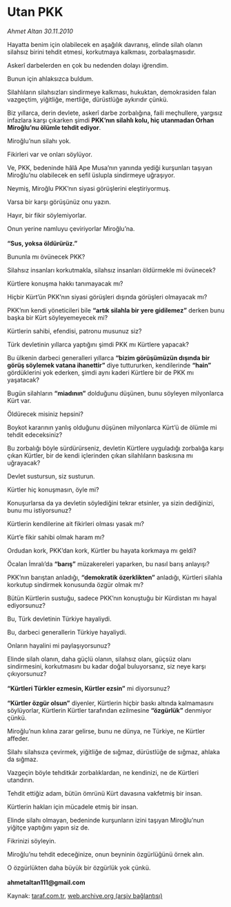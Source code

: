 # Utan PKK

*Ahmet Altan 30.11.2010*

<div class="yazi"><p>Hayatta benim için olabilecek en aşağılık davranış, elinde silah olanın silahsız birini tehdit etmesi, korkutmaya kalkması, zorbalaşmasıdır.</p>
<p>Askerî darbelerden en çok bu nedenden dolayı iğrendim.</p>
<p>Bunun için ahlaksızca buldum.</p>
<p>Silahlıların silahsızları sindirmeye kalkması, hukuktan, demokrasiden falan vazgeçtim, yiğitliğe, mertliğe, dürüstlüğe aykırıdır çünkü.</p>
<p>Biz yıllarca, derin devlete, askerî darbe zorbalığına, faili meçhullere, yargısız infazlara karşı çıkarken şimdi <b>PKK’nın silahlı kolu, hiç utanmadan Orhan Miroğlu’nu ölümle tehdit ediyor</b>.</p>
<p>Miroğlu’nun silahı yok.</p>
<p>Fikirleri var ve onları söylüyor.</p>
<p>Ve, PKK, bedeninde hâlâ Ape Musa’nın yanında yediği kurşunları taşıyan Miroğlu’nu olabilecek en sefil üslupla sindirmeye uğraşıyor.</p>
<p>Neymiş, Miroğlu PKK’nın siyasi görüşlerini eleştiriyormuş.</p>
<p>Varsa bir karşı görüşünüz onu yazın.</p>
<p>Hayır, bir fikir söylemiyorlar.</p>
<p>Onun yerine namluyu çeviriyorlar Miroğlu’na.<br/><br/><b>“Sus, yoksa öldürürüz.”</b></p>
<p>Bununla mı övünecek PKK?</p>
<p>Silahsız insanları korkutmakla, silahsız insanları öldürmekle mi övünecek?</p>
<p>Kürtlere konuşma hakkı tanımayacak mı?</p>
<p>Hiçbir Kürt’ün PKK’nın siyasi görüşleri dışında görüşleri olmayacak mı?</p>
<p>PKK’nın kendi yöneticileri bile <b>“artık silahla bir yere gidilemez”</b> derken bunu başka bir Kürt söyleyemeyecek mi?</p>
<p>Kürtlerin sahibi, efendisi, patronu musunuz siz?</p>
<p>Türk devletinin yıllarca yaptığını şimdi PKK mı Kürtlere yapacak?</p>
<p>Bu ülkenin darbeci generalleri yıllarca <b>“bizim görüşümüzün dışında bir görüş söylemek vatana ihanettir”</b> diye tuttururken, kendilerinde <b>“hain”</b> gördüklerini yok ederken, şimdi aynı kaderi Kürtlere bir de PKK mı yaşatacak?</p>
<p>Bugün silahların <b>“miadının”</b> dolduğunu düşünen, bunu söyleyen milyonlarca Kürt var.</p>
<p>Öldürecek misiniz hepsini?</p>
<p>Boykot kararının yanlış olduğunu düşünen milyonlarca Kürt’ü de ölümle mi tehdit edeceksiniz?</p>
<p>Bu zorbalığı böyle sürdürürseniz, devletin Kürtlere uyguladığı zorbalığa karşı çıkan Kürtler, bir de kendi içlerinden çıkan silahlıların baskısına mı uğrayacak?</p>
<p>Devlet sustursun, siz susturun.</p>
<p>Kürtler hiç konuşmasın, öyle mi?</p>
<p>Konuşurlarsa da ya devletin söylediğini tekrar etsinler, ya sizin dediğinizi, bunu mu istiyorsunuz?</p>
<p>Kürtlerin kendilerine ait fikirleri olması yasak mı?</p>
<p>Kürt’e fikir sahibi olmak haram mı?</p>
<p>Ordudan kork, PKK’dan kork, Kürtler bu hayata korkmaya mı geldi?</p>
<p>Öcalan İmralı’da <b>“barış”</b> müzakereleri yaparken, bu nasıl barış anlayışı?</p>
<p>PKK’nın barıştan anladığı, <b>“demokratik özerklikten”</b> anladığı, Kürtleri silahla korkutup sindirmek konusunda özgür olmak mı?</p>
<p>Bütün Kürtlerin sustuğu, sadece PKK’nın konuştuğu bir Kürdistan mı hayal ediyorsunuz?</p>
<p>Bu, Türk devletinin Türkiye hayaliydi.</p>
<p>Bu, darbeci generallerin Türkiye hayaliydi.</p>
<p>Onların hayalini mi paylaşıyorsunuz?</p>
<p>Elinde silah olanın, daha güçlü olanın, silahsız olanı, güçsüz olanı sindirmesini, korkutmasını bu kadar doğal buluyorsanız, siz neye karşı çıkıyorsunuz?<br/><br/><b>“Kürtleri Türkler ezmesin, Kürtler ezsin”</b> mi diyorsunuz?<br/><br/><b>“Kürtler özgür olsun”</b> diyenler, Kürtlerin hiçbir baskı altında kalmamasını söylüyorlar, Kürtlerin Kürtler tarafından ezilmesine <b>“özgürlük”</b> denmiyor çünkü.</p>
<p>Miroğlu’nun kılına zarar gelirse, bunu ne dünya, ne Türkiye, ne Kürtler affeder.</p>
<p>Silahı silahsıza çevirmek, yiğitliğe de sığmaz, dürüstlüğe de sığmaz, ahlaka da sığmaz.</p>
<p>Vazgeçin böyle tehditkâr zorbalıklardan, ne kendinizi, ne de Kürtleri utandırın.</p>
<p>Tehdit ettiğiz adam, bütün ömrünü Kürt davasına vakfetmiş bir insan.</p>
<p>Kürtlerin hakları için mücadele etmiş bir insan.</p>
<p>Elinde silahı olmayan, bedeninde kurşunların izini taşıyan Miroğlu’nun yiğitçe yaptığını yapın siz de.</p>
<p>Fikrinizi söyleyin.</p>
<p>Miroğlu’nu tehdit edeceğinize, onun beyninin özgürlüğünü örnek alın.</p>
<p>O özgürlükten daha büyük bir özgürlük yok çünkü.<br/><br/><b>ahmetaltan111@gmail.com </b></p></div>

Kaynak: [taraf.com.tr](m), [web.archive.org (arşiv bağlantısı)](http://web.archive.org/web/20101130231930/http://taraf.com.tr/ahmet-altan/makale-utan-pkk.htm)
